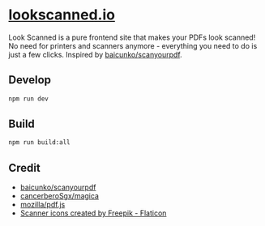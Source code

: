 # [lookscanned.io](https://lookscanned.io)

Look Scanned is a pure frontend site that makes your PDFs look scanned! No need for printers and scanners anymore - everything you need to do is just a few clicks. Inspired by [baicunko/scanyourpdf](https://github.com/baicunko/scanyourpdf).

## Develop

```sh
npm run dev
```

## Build

```sh
npm run build:all
```

## Credit

* [baicunko/scanyourpdf](https://github.com/baicunko/scanyourpdf)
* [cancerberoSgx/magica](https://github.com/cancerberoSgx/magica)
* [mozilla/pdf.js](https://mozilla.github.io/pdf.js/)
* [Scanner icons created by Freepik - Flaticon](https://www.flaticon.com/free-icons/scanner)
